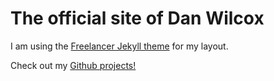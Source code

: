 The official site of Dan Wilcox
===============================

I am using the [Freelancer Jekyll theme](http://startbootstrap.com/templates/freelancer/) for my layout. 

Check out my [Github projects!](https://github.com/dwilcox8)